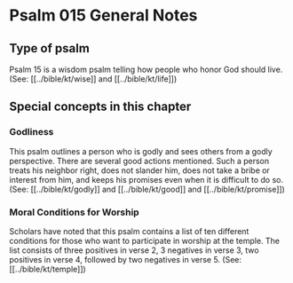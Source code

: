 # Psalm 015 General Notes
## Type of psalm

Psalm 15 is a wisdom psalm telling how people who honor God should live. (See: [[../bible/kt/wise]] and [[../bible/kt/life]])

## Special concepts in this chapter

### Godliness
This psalm outlines a person who is godly and sees others from a godly perspective. There are several good actions mentioned. Such a person treats his neighbor right, does not slander him, does not take a bribe or interest from him, and keeps his promises even when it is difficult to do so. (See: [[../bible/kt/godly]] and [[../bible/kt/good]] and [[../bible/kt/promise]])

### Moral Conditions for Worship

Scholars have noted that this psalm contains a list of ten different conditions for those who want to participate in worship at the temple. The list consists of three positives in verse 2, 3 negatives in verse 3, two positives in verse 4, followed by two negatives in verse 5. (See: [[../bible/kt/temple]])
